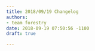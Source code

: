 ```yaml
---
title: 2018/09/19 Changelog
authors:
- team forestry
date: 2018-09-19 07:50:56 -1100
draft: true

---
```

